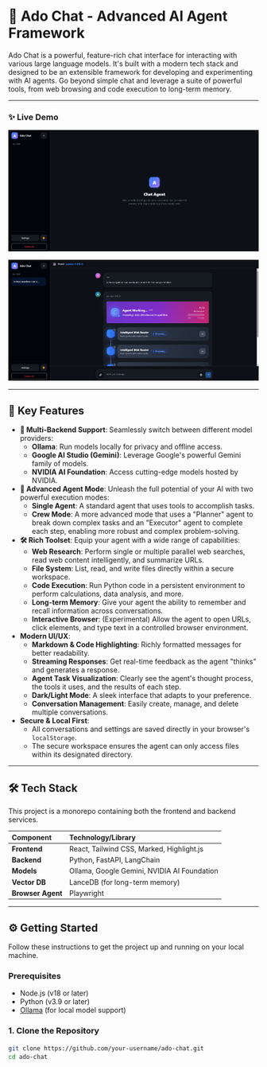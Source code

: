 # 🤖 Ado Chat - Advanced AI Agent Framework

Ado Chat is a powerful, feature-rich chat interface for interacting with various large language models. It's built with a modern tech stack and designed to be an extensible framework for developing and experimenting with AI agents. Go beyond simple chat and leverage a suite of powerful tools, from web browsing and code execution to long-term memory.

---

### ✨ Live Demo


![Ado Chat Screenshot](https://github.com/avdo403/Ado-Chat/blob/main/Image/1.png)

![Ado Chat Screenshot](https://github.com/avdo403/Ado-Chat/blob/main/Image/2.png)

---

## 🚀 Key Features

*   **🔌 Multi-Backend Support**: Seamlessly switch between different model providers:
    *   **Ollama**: Run models locally for privacy and offline access.
    *   **Google AI Studio (Gemini)**: Leverage Google's powerful Gemini family of models.
    *   **NVIDIA AI Foundation**: Access cutting-edge models hosted by NVIDIA.
*   **🤖 Advanced Agent Mode**: Unleash the full potential of your AI with two powerful execution modes:
    *   **Single Agent**: A standard agent that uses tools to accomplish tasks.
    *   **Crew Mode**: A more advanced mode that uses a "Planner" agent to break down complex tasks and an "Executor" agent to complete each step, enabling more robust and complex problem-solving.
*   **🛠️ Rich Toolset**: Equip your agent with a wide range of capabilities:
    *   **Web Research**: Perform single or multiple parallel web searches, read web content intelligently, and summarize URLs.
    *   **File System**: List, read, and write files directly within a secure workspace.
    *   **Code Execution**: Run Python code in a persistent environment to perform calculations, data analysis, and more.
    *   **Long-term Memory**: Give your agent the ability to remember and recall information across conversations.
    *   **Interactive Browser**: (Experimental) Allow the agent to open URLs, click elements, and type text in a controlled browser environment.
*   **Modern UI/UX**:
    *   **Markdown & Code Highlighting**: Richly formatted messages for better readability.
    *   **Streaming Responses**: Get real-time feedback as the agent "thinks" and generates a response.
    *   **Agent Task Visualization**: Clearly see the agent's thought process, the tools it uses, and the results of each step.
    *   **Dark/Light Mode**: A sleek interface that adapts to your preference.
    *   **Conversation Management**: Easily create, manage, and delete multiple conversations.
*   **Secure & Local First**:
    *   All conversations and settings are saved directly in your browser's `localStorage`.
    *   The secure workspace ensures the agent can only access files within its designated directory.

---

## 🛠️ Tech Stack

This project is a monorepo containing both the frontend and backend services.

| Component | Technology/Library |
| :--- | :--- |
| **Frontend** | React, Tailwind CSS, Marked, Highlight.js |
| **Backend** | Python, FastAPI, LangChain |
| **Models** | Ollama, Google Gemini, NVIDIA AI Foundation |
| **Vector DB** | LanceDB (for long-term memory) |
| **Browser Agent**| Playwright |

---

## ⚙️ Getting Started

Follow these instructions to get the project up and running on your local machine.

### Prerequisites

*   Node.js (v18 or later)
*   Python (v3.9 or later)
*   [Ollama](https://ollama.ai/) (for local model support)

### 1. Clone the Repository

```bash
git clone https://github.com/your-username/ado-chat.git
cd ado-chat
